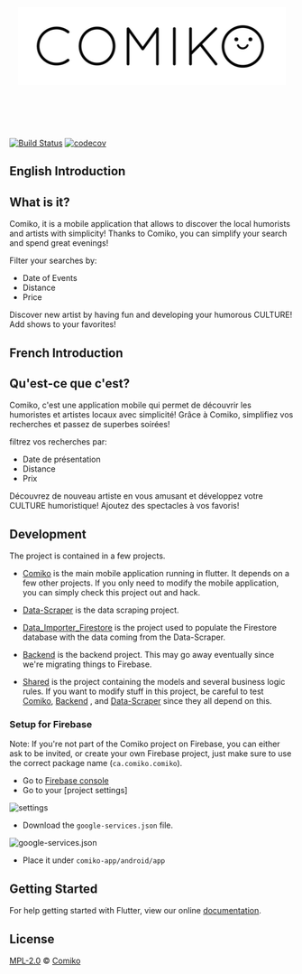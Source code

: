 <h1 align="center">
	<br>
	<img src="lib/assets/comiko_long.png" alt="Comiko">
	<br>
	<br>
	<br>
</h1>

[![Build Status](https://travis-ci.org/comiko-app/comiko.svg?branch=master)](https://travis-ci.org/comiko-app/comiko)
[![codecov](https://codecov.io/gh/comiko-app/comiko/branch/master/graph/badge.svg)](https://codecov.io/gh/comiko-app/comiko)
## English Introduction
## What is it?

Comiko, it is a mobile application that allows to discover the local humorists and artists with simplicity! Thanks to Comiko, you can simplify your search and spend great evenings!

Filter your searches by:

- Date of Events
- Distance
- Price

Discover new artist by having fun and developing your humorous CULTURE! Add shows to your favorites!

## French Introduction
## Qu'est-ce que c'est?

Comiko, c'est une application mobile qui permet de découvrir les humoristes et artistes locaux avec simplicité! Grâce à Comiko, simplifiez vos recherches et passez de superbes soirées!

filtrez vos recherches par:

- Date de présentation
- Distance
- Prix

Découvrez de nouveau artiste en vous amusant et développez votre CULTURE humoristique! Ajoutez des spectacles à vos favoris!

## Development

The project is contained in a few projects.

- [Comiko](https://github.com/comiko-app/comiko) is the main mobile application running in flutter. It depends on a few other projects. If you only need to modify the mobile application, you can simply check this project out and hack.

- [Data-Scraper](https://github.com/comiko-app/data-scraper) is the data scraping project.

- [Data_Importer_Firestore](https://github.com/comiko-app/data_importer_firestore) is the project used to populate the Firestore database with the data coming from the Data-Scraper.

- [Backend](https://github.com/comiko-app/backend) is the backend project. This may go away eventually since we're migrating things to Firebase. 

- [Shared](https://github.com/comiko-app/shared) is the project containing the models and several business logic rules. If you want to modify stuff in this project, be careful to test [Comiko](https://github.com/comiko-app/comiko), [Backend](https://github.com/comiko-app/backend) , and [Data-Scraper](https://github.com/comiko-app/data-scraper) since they all depend on this.

### Setup for Firebase

Note: If you're not part of the Comiko project on Firebase, you can either ask to be invited, or create your own Firebase project, just make sure to use the correct package name (`ca.comiko.comiko`).


- Go to [Firebase console](https://console.firebase.google.com/`)
- Go to your [project settings]

![settings](https://i.imgur.com/0EXnrEM.png)

- Download the `google-services.json` file.

![google-services.json](https://i.imgur.com/W0N8U1P.png)

- Place it under `comiko-app/android/app`

## Getting Started
For help getting started with Flutter, view our online
[documentation](http://flutter.io/).

## License

[MPL-2.0](LICENSE) © [Comiko](https://comiko.ca/)
